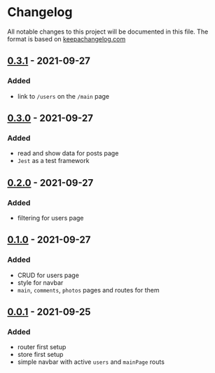 # Changelog

All notable changes to this project will be documented in this file. 
The format is based on [keepachangelog.com]

[keepachangelog.com]:https://keepachangelog.com/en/1.0.0/

## [0.3.1] - 2021-09-27

### Added

- link to `/users` on the `/main` page

## [0.3.0] - 2021-09-27

### Added

- read and show data for posts page
- `Jest` as a test framework

## [0.2.0] - 2021-09-27

### Added

- filtering for users page

## [0.1.0] - 2021-09-27

### Added

- CRUD for users page
- style for navbar
- `main`, `comments`, `photos` pages and routes for them

## [0.0.1] - 2021-09-25

### Added

- router first setup
- store first setup
- simple navbar with active `users` and `mainPage` routs

[0.0.1]: https://github.com/NaMax66/affluent-test/releases/tag/v0.0.1
[0.1.0]: https://github.com/NaMax66/affluent-test/compare/v0.0.1...v0.1.0
[0.2.0]: https://github.com/NaMax66/affluent-test/compare/v0.1.0...v0.2.0
[0.3.0]: https://github.com/NaMax66/affluent-test/compare/v0.2.0...v0.3.0
[0.3.1]: https://github.com/NaMax66/affluent-test/compare/v0.3.0...v0.3.1
